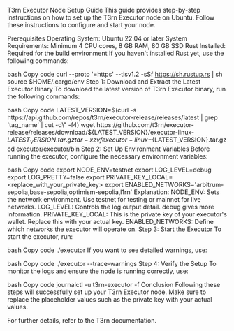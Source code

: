 T3rn Executor Node Setup Guide
This guide provides step-by-step instructions on how to set up the T3rn Executor node on Ubuntu. Follow these instructions to configure and start your node.

Prerequisites
Operating System: Ubuntu 22.04 or later
System Requirements: Minimum 4 CPU cores, 8 GB RAM, 80 GB SSD
Rust Installed: Required for the build environment
If you haven't installed Rust yet, use the following commands:

bash
Copy code
curl --proto '=https' --tlsv1.2 -sSf https://sh.rustup.rs | sh
source $HOME/.cargo/env
Step 1: Download and Extract the Latest Executor Binary
To download the latest version of T3rn Executor binary, run the following commands:

bash
Copy code
LATEST_VERSION=$(curl -s https://api.github.com/repos/t3rn/executor-release/releases/latest | grep 'tag_name' | cut -d\" -f4)
wget https://github.com/t3rn/executor-release/releases/download/${LATEST_VERSION}/executor-linux-${LATEST_VERSION}.tar.gz
tar -xzvf executor-linux-${LATEST_VERSION}.tar.gz
cd executor/executor/bin
Step 2: Set Up Environment Variables
Before running the executor, configure the necessary environment variables:

bash
Copy code
export NODE_ENV=testnet
export LOG_LEVEL=debug
export LOG_PRETTY=false
export PRIVATE_KEY_LOCAL=<replace_with_your_private_key>
export ENABLED_NETWORKS='arbitrum-sepolia,base-sepolia,optimism-sepolia,l1rn'
Explanation:
NODE_ENV: Sets the network environment. Use testnet for testing or mainnet for live networks.
LOG_LEVEL: Controls the log output detail. debug gives more information.
PRIVATE_KEY_LOCAL: This is the private key of your executor's wallet. Replace this with your actual key.
ENABLED_NETWORKS: Define which networks the executor will operate on.
Step 3: Start the Executor
To start the executor, run:

bash
Copy code
./executor
If you want to see detailed warnings, use:

bash
Copy code
./executor --trace-warnings
Step 4: Verify the Setup
To monitor the logs and ensure the node is running correctly, use:

bash
Copy code
journalctl -u t3rn-executor -f
Conclusion
Following these steps will successfully set up your T3rn Executor node. Make sure to replace the placeholder values such as the private key with your actual values.

For further details, refer to the T3rn documentation.

